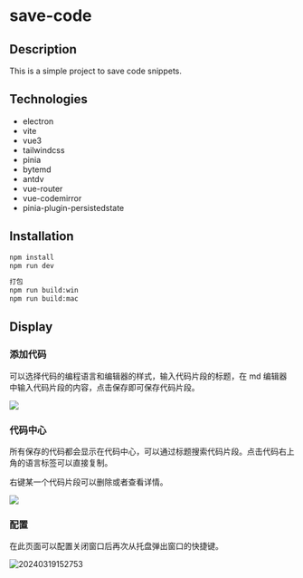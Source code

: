 # save-code

## Description

This is a simple project to save code snippets.

## Technologies

- electron
- vite
- vue3
- tailwindcss
- pinia
- bytemd
- antdv
- vue-router
- vue-codemirror 
- pinia-plugin-persistedstate

## Installation

```bash
npm install 
npm run dev

打包
npm run build:win
npm run build:mac
```
## Display



### 添加代码

可以选择代码的编程语言和编辑器的样式，输入代码片段的标题，在 md 编辑器中输入代码片段的内容，点击保存即可保存代码片段。

![](https://picgo-use-images.oss-cn-shanghai.aliyuncs.com/images/20240318230115.png)

### 代码中心

所有保存的代码都会显示在代码中心，可以通过标题搜索代码片段。点击代码右上角的语言标签可以直接复制。

右键某一个代码片段可以删除或者查看详情。

![](https://picgo-use-images.oss-cn-shanghai.aliyuncs.com/images/20240318230028.png)

### 配置

在此页面可以配置关闭窗口后再次从托盘弹出窗口的快捷键。

![20240319152753](https://picgo-use-images.oss-cn-shanghai.aliyuncs.com/images/20240319152753.png)